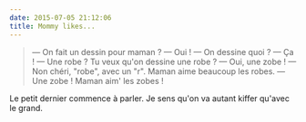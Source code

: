 ```yaml
---
date: 2015-07-05 21:12:06
title: Mommy likes...
---
```


> — On fait un dessin pour maman ?
> — Oui !
> — On dessine quoi ?
> — Ça !
> — Une robe ? Tu veux qu'on dessine une robe ?
> — Oui, une zobe !
> — Non chéri, "robe", avec un "r". Maman aime beaucoup les robes.
> — Une zobe ! Maman aim' les zobes !

Le petit dernier commence à parler. Je sens qu'on va autant kiffer qu'avec le grand.

